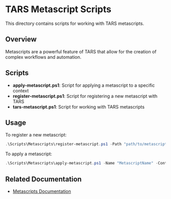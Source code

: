 # TARS Metascript Scripts

This directory contains scripts for working with TARS metascripts.

## Overview

Metascripts are a powerful feature of TARS that allow for the creation of complex workflows and automation.

## Scripts

- **apply-metascript.ps1**: Script for applying a metascript to a specific context
- **register-metascript.ps1**: Script for registering a new metascript with TARS
- **tars-metascript.ps1**: Script for working with TARS metascripts

## Usage

To register a new metascript:

```powershell
.\Scripts\Metascripts\register-metascript.ps1 -Path "path/to/metascript.tars"
```

To apply a metascript:

```powershell
.\Scripts\Metascripts\apply-metascript.ps1 -Name "MetascriptName" -Context "ContextName"
```

## Related Documentation

- [Metascripts Documentation](../docs/features/Metascripts.md)
